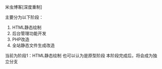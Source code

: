 米虫博客[深度重制]

主要分为以下阶段：

1. HTML静态绘制
2. 后台管理功能开发
3. PHP改造
4. 全站静态文件生成改造

当前为阶段1：HTML静态绘制
也可以认为是原型阶段
本阶段完成后，将会成为独立分支